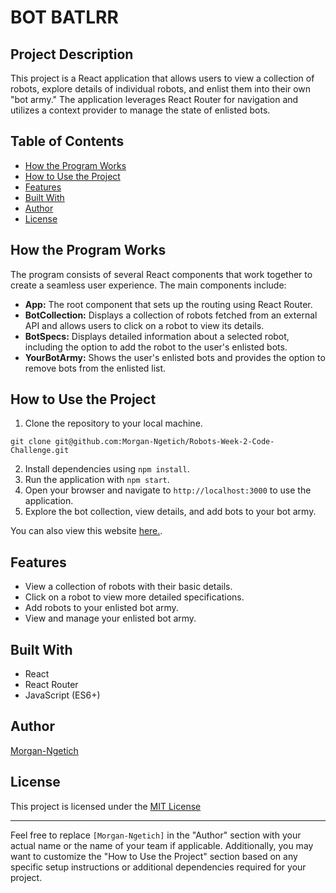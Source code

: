 # BOT BATLRR

## Project Description
This project is a React application that allows users to view a collection of robots, explore details of individual robots, and enlist them into their own "bot army." The application leverages React Router for navigation and utilizes a context provider to manage the state of enlisted bots.

## Table of Contents
- [How the Program Works](#how-the-program-works)
- [How to Use the Project](#how-to-use-the-project)
- [Features](#features)
- [Built With](#built-with)
- [Author](#author)
- [License](#license)

## How the Program Works
The program consists of several React components that work together to create a seamless user experience. The main components include:
- **App:** The root component that sets up the routing using React Router.
- **BotCollection:** Displays a collection of robots fetched from an external API and allows users to click on a robot to view its details.
- **BotSpecs:** Displays detailed information about a selected robot, including the option to add the robot to the user's enlisted bots.
- **YourBotArmy:** Shows the user's enlisted bots and provides the option to remove bots from the enlisted list.

## How to Use the Project
1. Clone the repository to your local machine.
```
git clone git@github.com:Morgan-Ngetich/Robots-Week-2-Code-Challenge.git
```

2. Install dependencies using `npm install`.
3. Run the application with `npm start`.
4. Open your browser and navigate to `http://localhost:3000` to use the application.
5. Explore the bot collection, view details, and add bots to your bot army.

You can also view this website [here.](https://6565b642742d4650df4dc916--fastidious-daifuku-4d7fa4.netlify.app/).

## Features
- View a collection of robots with their basic details.
- Click on a robot to view more detailed specifications.
- Add robots to your enlisted bot army.
- View and manage your enlisted bot army.

## Built With
- React
- React Router
- JavaScript (ES6+)

## Author
[Morgan-Ngetich](https://github.com/Morgan-Ngetich)

## License 
This project is licensed under the [MIT License](https://github.com/Morgan-Ngetich/Robots-Week-2-Code-Challenge/new/main)

---

Feel free to replace `[Morgan-Ngetich]` in the "Author" section with your actual name or the name of your team if applicable. Additionally, you may want to customize the "How to Use the Project" section based on any specific setup instructions or additional dependencies required for your project.
